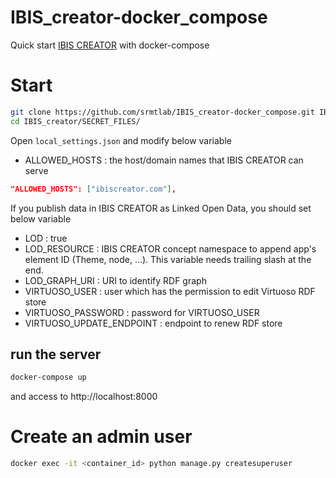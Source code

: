 # IBIS_creator-docker_compose
Quick start [IBIS CREATOR](https://github.com/srmtlab/IBIS_creator) with docker-compose

# Start
```bash
git clone https://github.com/srmtlab/IBIS_creator-docker_compose.git IBIS_creator
cd IBIS_creator/SECRET_FILES/
```

Open `local_settings.json` and modify below variable  
- ALLOWED_HOSTS : the host/domain names that IBIS CREATOR can serve
```json
"ALLOWED_HOSTS": ["ibiscreator.com"],
```

If you publish data in IBIS CREATOR as Linked Open Data, you should set below variable  
- LOD : true  
- LOD_RESOURCE : IBIS CREATOR concept namespace to append app's element ID (Theme, node, ...). This variable needs trailing slash at the end.
- LOD_GRAPH_URI : URI to identify RDF graph  
- VIRTUOSO_USER : user which has the permission to edit Virtuoso RDF store  
- VIRTUOSO_PASSWORD : password for VIRTUOSO_USER  
- VIRTUOSO_UPDATE_ENDPOINT : endpoint to renew RDF store  

## run the server
```bash
docker-compose up
```
and access to http://localhost:8000

# Create an admin user
```bash
docker exec -it <container_id> python manage.py createsuperuser
```
